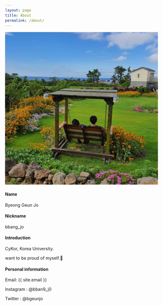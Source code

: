 ```yaml
---
layout: page
title: About
permalink: /about/
---
```


![profile](profile.jpg)

#### Name

Byeong Geun Jo 

#### Nickname

bbang_jo

#### Introduction

CyKor, Korea University. 

want to be proud of myself.🤣

#### Personal information

Email: {{ site.email }}

Instagram : @bban9_j0

Twitter : @bgeunjo
